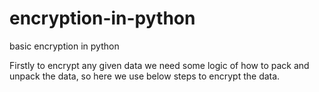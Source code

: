 # encryption-in-python
basic encryption in python

Firstly to encrypt any given data we need some logic of how to pack and unpack the data, so here we use below steps to encrypt the data.

